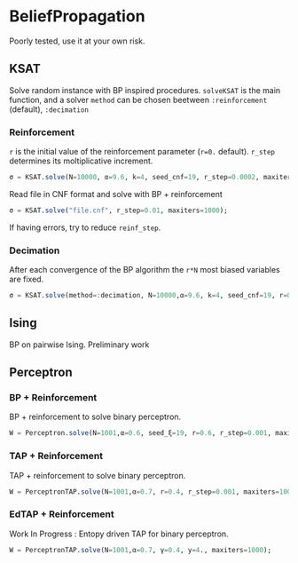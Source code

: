 # BeliefPropagation
Poorly tested, use it at your own risk.

## KSAT
Solve random instance with BP inspired procedures.
`solveKSAT` is the main function, and a solver `method` can be chosen
beetween `:reinforcement` (default),  `:decimation`

### Reinforcement
`r` is the initial value of the reinforcement parameter (`r=0.` default).
`r_step` determines its moltiplicative increment.
```julia
σ = KSAT.solve(N=10000, α=9.6, k=4, seed_cnf=19, r_step=0.0002, maxiters=1000);
```

Read file in CNF format and solve with BP + reinforcement
```julia
σ = KSAT.solve("file.cnf", r_step=0.01, maxiters=1000);
```

If having errors, try to reduce `reinf_step`.

### Decimation
After each convergence of the BP algorithm the `r*N` most biased variables are fixed.
```julia
σ = KSAT.solve(method=:decimation, N=10000,α=9.6, k=4, seed_cnf=19, r=0.02, maxiters=1000);
```

## Ising
BP on pairwise Ising. Preliminary work

## Perceptron
### BP + Reinforcement
BP + reinforcement to solve binary perceptron.
```julia
W = Perceptron.solve(N=1001,α=0.6, seed_ξ=19, r=0.6, r_step=0.001, maxiters=1000);
```
### TAP + Reinforcement
TAP + reinforcement to solve binary perceptron.
```julia
W = PerceptronTAP.solve(N=1001,α=0.7, r=0.4, r_step=0.001, maxiters=1000);
```
### EdTAP + Reinforcement
Work In Progress : Entopy driven TAP for binary perceptron.
```julia
W = PerceptronTAP.solve(N=1001,α=0.7, γ=0.4, y=4., maxiters=1000);
